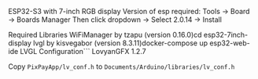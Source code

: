 ESP32-S3 with 7-inch RGB display
Version of esp required:
Tools → Board → Boards Manager
Then click dropdown → Select 2.0.14 → Install



Required Libraries
WiFiManager by tzapu (version 0.16.0)cd esp32-7inch-display
lvgl by kisvegabor (version 8.3.11)docker-compose up esp32-web-ide
LVGL Configuration```
LovyanGFX 1.2.7

Copy `PixPayApp/lv_conf.h` to `Documents/Arduino/libraries/lv_conf.h`
